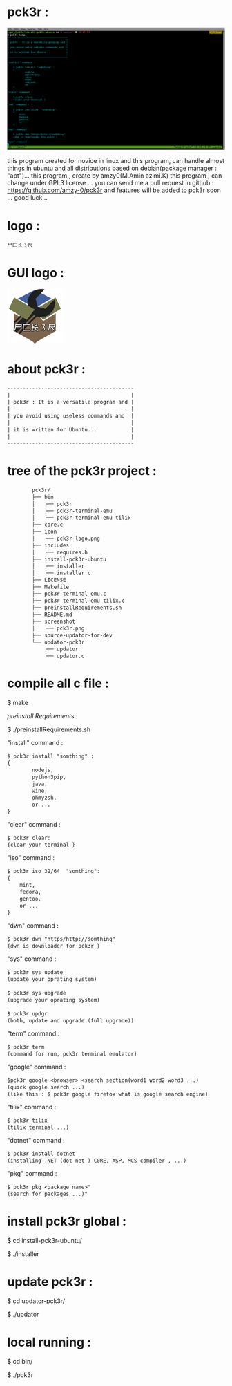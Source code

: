 



# pck3r :

![Screenshot](screenshot/pck3r.png)

this program created for novice in linux   and this program, can handle almost things in ubuntu and all distributions  based on  debian(package manager : "apt")...
this program , create by amzy0(M.Amin azimi.K) this program , can change under GPL3 license ...
you can send me a pull request in github : https://github.com/amzy-0/pck3r and features will be added to pck3r soon ...
good luck...

# logo :

    尸⼕长㇌尺

# GUI logo :

![GUI logo](icon/pck3r-logo.png)


# about pck3r :

    -----------------------------------------
    |                                       |
    | pck3r : It is a versatile program and |
    |                                       |
    | you avoid using useless commands and  |
    |                                       |
    | it is written for Ubuntu...           |
    |                                       |
    -----------------------------------------


# tree of the pck3r project :
        


            pck3r/
            ├── bin
            │   ├── pck3r
            │   ├── pck3r-terminal-emu
            │   └── pck3r-terminal-emu-tilix
            ├── core.c
            ├── icon
            │   └── pck3r-logo.png
            ├── includes
            │   └── requires.h
            ├── install-pck3r-ubuntu
            │   ├── installer
            │   └── installer.c
            ├── LICENSE
            ├── Makefile
            ├── pck3r-terminal-emu.c
            ├── pck3r-terminal-emu-tilix.c
            ├── preinstallRequirements.sh
            ├── README.md
            ├── screenshot
            │   └── pck3r.png
            ├── source-updator-for-dev
            └── updator-pck3r
                ├── updator
                └── updator.c


# compile all c file :

$ make


*preinstall Requirements :*


$ ./preinstallRequirements.sh






"install" command :

    $ pck3r install "somthing" :
    {
            nodejs,
            python3pip,
            java,
            wine,
            ohmyzsh,
            or ...
    }

"clear" command :

    $ pck3r clear:
    {clear your terminal }

"iso" command :

    $ pck3r iso 32/64  "somthing":
    {
        mint,
        fedora,
        gentoo,
        or ...
    }

"dwn" command :

    $ pck3r dwn "https/http://somthing"
    {dwn is downloader for pck3r }

"sys" command :

    $ pck3r sys update
    (update your oprating system)

    $ pck3r sys upgrade
    (upgrade your oprating system)

    $ pck3r updgr
    (both, update and upgrade (full upgrade))

"term" command :

    $ pck3r term
    (command for run, pck3r terminal emulator)

"google" command :


    $pck3r google <browser> <search section(word1 word2 word3 ...)
    (quick google search ...)
    (like this : $ pck3r google firefox what is google search engine)

"tilix" command :


    $ pck3r tilix
    (tilix terminal ...)


"dotnet" command : 

    $ pck3r install dotnet
    (installing .NET (dot net ) C0RE, ASP, MCS compiler , ...)    


"pkg" command :


    $ pck3r pkg <package name>"
    (search for packages ...)"



# install pck3r  global :


$ cd install-pck3r-ubuntu/

$ ./installer


# update pck3r :


$ cd updator-pck3r/

$ ./updator


# local running :

$ cd bin/

$ ./pck3r <commands>
